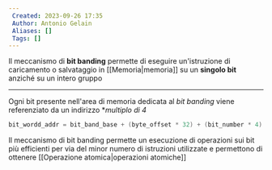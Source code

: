 ```yaml
---
 Created: 2023-09-26 17:35
 Author: Antonio Gelain
 Aliases: []
 Tags: []
---
```


Il meccanismo di **bit banding** permette di eseguire un'istruzione di caricamento o salvataggio in [[Memoria|memoria]] su un **singolo bit** anziché su un intero gruppo

---

Ogni bit presente nell'area di memoria dedicata al *bit banding* viene referenziato da un indirizzo **multiplo di 4*

```c
bit_wordd_addr = bit_band_base + (byte_offset * 32) + (bit_number * 4)
```

Il meccanismo di bit banding permette un esecuzione di operazioni sui bit più efficienti per via del minor numero di istruzioni utilizzate e permettono di ottenere [[Operazione atomica|operazioni atomiche]]